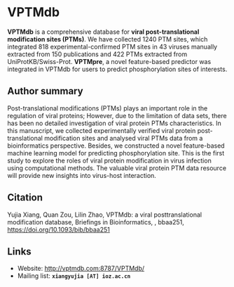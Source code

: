 # VPTMdb


**VPTMdb** is a comprehensive database for **viral post-translational modification sites (PTMs)**. We have collected 1240 PTM sites, which integrated 818 experimental-confirmed PTM sites in 43 viruses manually extracted from 150 publications and 422 PTMs extracted from UniProtKB/Swiss-Prot. **VPTMpre**, a novel feature-based predictor was integrated in VPTMdb for users to predict phosphorylation sites of interests.


## Author summary
Post-translational modifications (PTMs) plays an important role in the regulation of viral proteins; However, due to the limitation of data sets, there has been no detailed investigation of viral protein PTMs characteristics. In this manuscript, we collected experimentally verified viral protein post-translational modification sites and analysed viral PTMs data from a bioinformatics perspective. Besides, we constructed a novel feature-based machine learning model for predicting phosphorylation site. This is the first study to explore the roles of viral protein modification in virus infection using computational methods. The valuable viral protein PTM data resource will provide new insights into virus-host interaction.


## Citation
Yujia Xiang, Quan Zou, Lilin Zhao, VPTMdb: a viral posttranslational modification database, Briefings in Bioinformatics, , bbaa251, https://doi.org/10.1093/bib/bbaa251 

## Links

+ Website: http://vptmdb.com:8787/VPTMdb/
+ Mailing list: **`xiangyujia [AT] ioz.ac.cn`**
